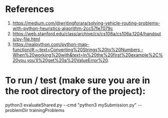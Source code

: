 # References

1. https://medium.com/@writingforara/solving-vehicle-routing-problems-with-python-heuristics-algorithm-2cc57fe7079c
2. https://web.stanford.edu/class/archive/cs/cs106a/cs106a.1204/handouts/py-file.html
3. https://realpython.com/python-map-function/#:~:text=Converting%20Strings%20to%20Numbers,-When%20working%20with&text=In%20the%20first%20example%2C%20you,you'll%20get%20a%20ValueError%20.

# To run / test (make sure you are in the root directory of the project):

python3 evaluateShared.py --cmd "python3 mySubmission.py" --problemDir trainingProblems
